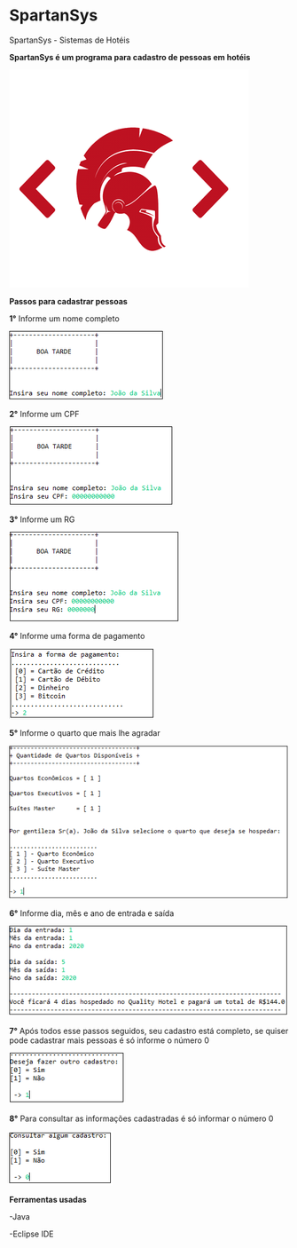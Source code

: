 # SpartanSys
 SpartanSys - Sistemas de Hotéis

**SpartanSys é um programa para cadastro de pessoas em hotéis**

![tela](https://github.com/Gabriel-Simon07/SpartanSys/blob/master/LogotipoSpartanSys.png)

**Passos para cadastrar pessoas**

**1°** Informe um nome completo

![InformaNome](https://github.com/Gabriel-Simon07/SpartanSys/blob/master/insereNome.png)



**2°** Informe um CPF

![InformeCPF](https://github.com/Gabriel-Simon07/SpartanSys/blob/master/insereCPF.png)



**3°** Informe um RG

![InformaRG](https://github.com/Gabriel-Simon07/SpartanSys/blob/master/insereRG.png)



**4°** Informe uma forma de pagamento

![InformaTipoPagamento](https://github.com/Gabriel-Simon07/SpartanSys/blob/master/inserePagamento.png)



**5°** Informe o quarto que mais lhe agradar

![InformaQuarto](https://github.com/Gabriel-Simon07/SpartanSys/blob/master/insereQuarto.png)



**6°** Informe dia, mês e ano de entrada e saída

![InformaEntrada_e_saida](https://github.com/Gabriel-Simon07/SpartanSys/blob/master/insereDatas.png)



**7°** Após todos esse passos seguidos, seu cadastro está completo, se quiser pode cadastrar mais pessoas é só informe o número 0

![CadastrarNovamente](https://github.com/Gabriel-Simon07/SpartanSys/blob/master/insereOutroCadastro.png)



**8°** Para consultar as informações cadastradas é só informar o número 0

![ConsultarCadastro](https://github.com/Gabriel-Simon07/SpartanSys/blob/master/consultarCadastor.png)

**Ferramentas usadas**

-Java

-Eclipse IDE

